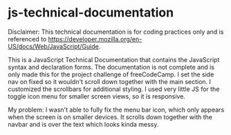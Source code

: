 # js-technical-documentation
Disclaimer: This technical documentation is for coding practices only and is referenced to https://developer.mozilla.org/en-US/docs/Web/JavaScript/Guide.

This is a JavaScript Technical Documentation that contains the JavaScript syntax and declaration forms. The documentation is not complete and is only made this for the project challenge of freeCodeCamp. I set the side nav on fixed so it wouldn't scroll down together with the main section. I customized the scrollbars for additional styling. I used very little JS for the toggle icon menu for smaller screen views, so it is responsive. 

My problem:
I wasn't able to fully fix the menu bar icon, which only appears when the screen is on smaller devices. It scrolls down together with the navbar and is over the text which looks kinda messy. 
